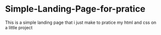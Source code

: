 # Simple-Landing-Page-for-pratice
This is a simple landing page that i just make to pratice my html and css on a little project 
